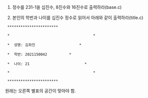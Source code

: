 1. 정수를 231-1을 십진수,  8진수와 16진수로 출력하라(base.c)

 

2. 본인의 학번과 나이를 십진수 정수로 읽어서 아래와 같이 출력하라(title.c)

 
```
 ***********************

 *                                      *

 *  성명: 김좌진                    *

 *  학번: 2021150042          *

 *  나이: 21                         *

 *                                      *

 ***********************
 ```
 
 
 원래는 오른쪽 별표의 공간이 맞아야 함.
